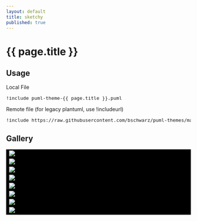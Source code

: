 ```yaml
---
layout: default
title: sketchy
published: true
---
```

# {{ page.title }}

## Usage

Local File
<pre style="font-size: .8rem;">
!include puml-theme-{{ page.title }}.puml
</pre>

Remote file (for legacy plantuml, use !includeurl)
<pre style="font-size: .8rem;">
!include https://raw.githubusercontent.com/bschwarz/puml-themes/master/themes/{{ page.title }}/puml-theme-{{ page.title }}.puml
</pre>

## Gallery
<table style="background: black; width: 100%">
    <tr>
        <td>
            <img src="activity-ex.svg">
        </td>
    </tr>
    <tr>
        <td>
            <img src="swimlane-ex.svg">
        </td>
    </tr>
    <tr>
        <td>
            <img src="class-ex.svg">
        </td>
    </tr>
   <tr>
        <td>
            <img src="component-ex.svg">
        </td> 
    </tr>
    <tr>
        <td>
            <img src="object-ex.svg">
        </td>
    </tr>
    <tr>
        <td>
            <img src="sequence-ex.svg">
        </td>
    </tr>
    <tr>
        <td>
            <img src="state-ex.svg">
        </td>
    </tr>
    <tr>
        <td>
            <img src="usecase-ex.svg">
        </td>
    </tr>
</table>
